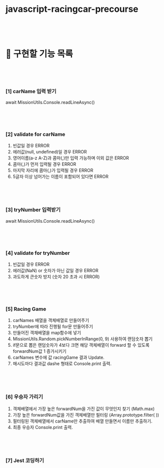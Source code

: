 # javascript-racingcar-precourse
&nbsp;

&nbsp;
# 📌 구현할 기능 목록
&nbsp;

&nbsp;
### [1] carName 입력 받기
await MissionUtils.Console.readLineAsync()

&nbsp;

&nbsp;
### [2] validate for carName
1. 빈값일 경우 ERROR
2. 에러값(null, undefined)일 경우 ERROR
3. 영어이름(a-z A-Z)과 콤마(,)만 입력 가능하며 이외 값은 ERROR
4. 콤마(,)가 먼저 입력될 경우 ERROR 
5. 마지막 자리에 콤마(,)가 입력될 경우 ERROR
6. 5글자 이상 넘어가는 이름이 포함되어 있다면 ERROR



&nbsp;

&nbsp;
### [3] tryNumber 입력받기
await MissionUtils.Console.readLineAsync()


&nbsp;

&nbsp;
### [4] validate for tryNumber
1. 빈값일 경우 ERROR
2. 에러값(NaN) or 숫자가 아닌 값일 경우 ERROR
3. 과도하게 큰숫자 방지 (숫자 20 초과 시 ERROR)





&nbsp;

&nbsp;
### [5] Racing Game
1. carNames 배열을 객체배열로 만들어주기
2. tryNumber에 따라 진행될 for문 만들어주기
3. 만들어진 객채배열을 map함수에 넣기
4. MissionUtils.Random.pickNumberInRange(0, 9) 사용하여 랜덤숫자 뽑기
5. if문으로 뽑은 랜덤숫자가 4보다 크면 해당 객체배열이 forward 할 수 있도록 forwardNum값 1 증가시키기
6. carNames 변수에 값 racingGame 결과 Update.
7. 매시도마다 결과값 dashe 형태로 Console.print 출력.


&nbsp;

&nbsp;
### [6] 우승자 가리기
1. 객체배열에서 가장 높은 forwardNum을 가진 값이 무엇인지 찾기 (Math.max)
2. 가장 높은 forwardNum값을 가진 객체배열만 필터링 (Array.prototype.filter( ))
3. 필터링된 객체배열에서 carName만 추출하여 배열 만들면서 이름만 추출하기.
4. 최종 우승자 Console.print 출력.


&nbsp;

&nbsp;
### [7] Jest 코딩하기

